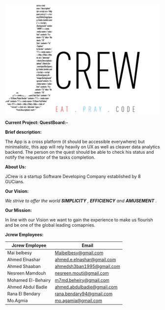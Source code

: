 ![.](https://github.com/maibelbesy/Jcrew/blob/master/images/jcrewlogo.png)


**Current Project: QuestBoard:-**

**Brief description:**

The App is a cross platform (it should be accessible everywhere) but minimalistic, this app will rely
heavily on UX as well as cleaver data analytics backend.
The person on the quest should be able to check his status and notify the requestor of the tasks 
completion.


**About Us:**

JCrew is a startup Software Developing Company established by 8 GUCians.

**Our Vision:**

*We strive to offer the world **SIMPLICITY** , **EFFICIENCY** and **AMUSEMENT** .*

**Our Mission:**

In line with our Vision we want to gain the experience to make us flourish and be one of the global leading comapnies.


**Jcrew Employees:**

Jcrew Employee | Email
---------------| -----
Mai belbesy | Maibelbesy@gmail.com
Ahmed Elnashar | ahmed.e.elnashar@gmail.com
Ahmed Shaaban | ahmedsh3ban1995@gmail.com
Nesreen Mamdouh | nesreen.mouti@gmail.com
Mohamed El-Behairy | m7md.beheiry@gmail.com
Ahmed Abdul Badie | ahmed.abdulbadie@gmail.com
Rana El Bendary | rana.bendary94@gmail.com
Mo.Agmia | mo.agamia@gmail.com
